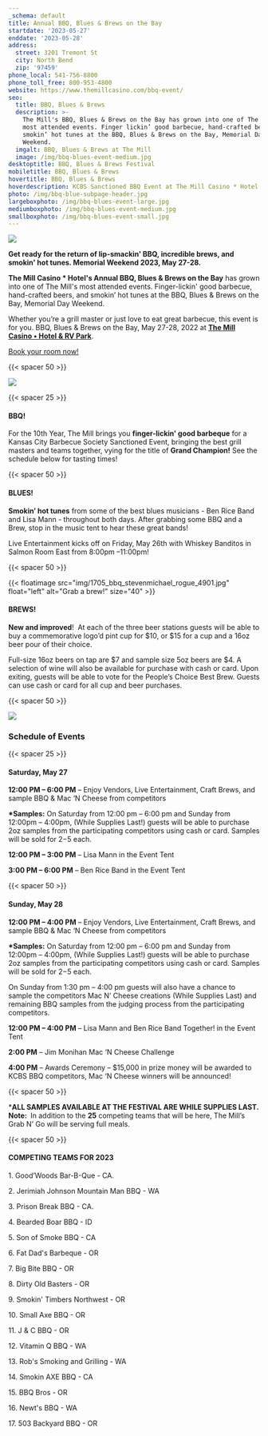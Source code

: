 ```yaml
---
_schema: default
title: Annual BBQ, Blues & Brews on the Bay
startdate: '2023-05-27'
enddate: '2023-05-28'
address:
  street: 3201 Tremont St
  city: North Bend
  zip: '97459'
phone_local: 541-756-8800
phone_toll_free: 800-953-4800
website: https://www.themillcasino.com/bbq-event/
seo:
  title: BBQ, Blues & Brews
  description: >-
    The Mill's BBQ, Blues & Brews on the Bay has grown into one of The Mill's
    most attended events. Finger lickin’ good barbecue, hand-crafted beers and
    smokin’ hot tunes at the BBQ, Blues & Brews on the Bay, Memorial Day
    Weekend.
  imgalt: BBQ, Blues & Brews at The Mill
  image: /img/bbq-blues-event-medium.jpg
desktoptitle: BBQ, Blues & Brews Festival
mobiletitle: BBQ, Blues & Brews
hovertitle: BBQ, Blues & Brews
hoverdescription: KCBS Sanctioned BBQ Event at The Mill Casino * Hotel!
photo: /img/bbq-blue-subpage-header.jpg
largeboxphoto: /img/bbq-blues-event-large.jpg
mediumboxphoto: /img/bbq-blues-event-medium.jpg
smallboxphoto: /img/bbq-blues-event-small.jpg
---
```

![](/img/bbq-blues-brews-logo-695px.jpg)

**Get ready for the return of lip-smackin' BBQ, incredible brews, and smokin' hot tunes. Memorial Weekend 2023, May 27-28.**

**The Mill Casino \* Hotel's Annual BBQ, Blues & Brews on the Bay** has grown into one of The Mill's most attended events. Finger-lickin' good barbecue, hand-crafted beers, and smokin’ hot tunes at the BBQ, Blues & Brews on the Bay, Memorial Day Weekend.

Whether you’re a grill master or just love to eat great barbecue, this event is for you. BBQ, Blues & Brews on the Bay, May 27-28, 2022 at [**The Mill Casino • Hotel & RV Park**](https://www.themillcasino.com/).

[Book your room now!](https://oregonsadventurecoast.com/lodging/ "Lodging on Oregon's Adventure Coast!")

{{< spacer 50 >}}

![](/img/bbq-blue-subpage-header.jpg)

{{< spacer 25 >}}

#### BBQ!

For the 10th Year, The Mill brings you **finger-lickin' good barbeque** for a Kansas City Barbecue Society Sanctioned Event, bringing the best grill masters and teams together, vying for the title of **Grand Champion!** See the schedule below for tasting times!

{{< spacer 50 >}}

#### BLUES!

**Smokin’ hot tunes** from some of the best blues musicians - Ben Rice Band and Lisa Mann -&nbsp;throughout both days. After grabbing some BBQ and a Brew, stop in the music tent to hear these great bands!

Live Entertainment kicks off on Friday, May 26th with Whiskey Banditos in Salmon Room East from 8:00pm –11:00pm!

{{< spacer 50 >}}

{{< floatimage src="img/1705_bbq_stevenmichael_rogue_4901.jpg" float="left" alt="Grab a brew!" size="40" >}}

#### BREWS!

**New and improved**!&nbsp; At each of the three beer stations guests will be able to buy a commemorative logo’d pint cup for $10, or $15 for a cup and a 16oz beer pour of their choice.

Full-size 16oz beers on tap are $7 and sample size 5oz beers are $4. A selection of wine will also be available for purchase with cash or card. Upon exiting, guests will be able to vote for the People’s Choice Best Brew. Guests can use cash or card for all cup and beer purchases.

{{< spacer 50 >}}

![](/img/bbq-blues-brews-competition-vendor.jpg)

### Schedule of Events

{{< spacer 25 >}}

#### Saturday, May 27

**12:00 PM – 6:00 PM** – Enjoy Vendors, Live Entertainment, Craft Brews, and sample BBQ & Mac ‘N Cheese from competitors

**\*Samples:** On Saturday from 12:00 pm – 6:00 pm and Sunday from 12:00pm – 4:00pm, (While Supplies Last!) guests will be able to purchase 2oz samples from the participating competitors using cash or card. Samples will be sold for $2-$5 each.&nbsp;

**12:00 PM – 3:00 PM** – Lisa Mann in the Event Tent

**3:00 PM – 6:00 PM** – Ben Rice Band in the Event Tent

{{< spacer 50 >}}

#### Sunday, May 28

**12:00 PM – 4:00 PM** – Enjoy Vendors, Live Entertainment, Craft Brews, and sample BBQ & Mac ‘N Cheese from competitors

**\*Samples:** On Saturday from 12:00 pm – 6:00 pm and Sunday from 12:00pm – 4:00pm, (While Supplies Last!) guests will be able to purchase 2oz samples from the participating competitors using cash or card. Samples will be sold for $2-$5 each.&nbsp;

On Sunday from 1:30 pm – 4:00 pm guests will also have a chance to sample the competitors Mac N’ Cheese creations (While Supplies Last) and remaining BBQ samples from the judging process from the participating competitors.&nbsp;

**12:00 PM – 4:00 PM** – Lisa Mann and Ben Rice Band Together! in the Event Tent

**2:00 PM** – Jim Monihan Mac ‘N Cheese Challenge

**4:00 PM** – Awards Ceremony – $15,000 in prize money will be awarded to KCBS BBQ competitors, Mac ‘N Cheese winners will be announced!

{{< spacer 50 >}}

\***ALL SAMPLES AVAILABLE AT THE FESTIVAL ARE WHILE SUPPLIES LAST. Note:&nbsp;** In addition to the **25** competing teams that will be here, The Mill’s Grab N’ Go will be serving full meals.&nbsp;

{{< spacer 50 >}}

#### **COMPETING TEAMS FOR 2023**

1\. Good’Woods Bar-B-Que - CA.

2\. Jerimiah Johnson Mountain Man BBQ - WA

3\. Prison Break BBQ - CA.

4\. Bearded Boar BBQ - ID

5\. Son of Smoke BBQ - CA

6\. Fat Dad's Barbeque - OR

7\. Big Bite BBQ - OR

8\. Dirty Old Basters - OR

9\. Smokin' Timbers Northwest - OR

10\. Small Axe BBQ - OR

11\. J & C BBQ - OR

12\. Vitamin Q BBQ - WA

13\. Rob's Smoking and Grilling - WA

14\. Smokin AXE BBQ - CA

15\. BBQ Bros - OR

16\. Newt's BBQ - WA

17\. 503 Backyard BBQ - OR